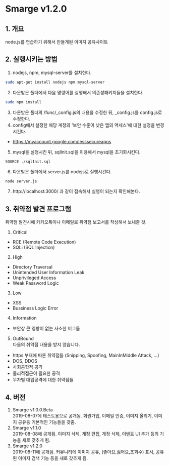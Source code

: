 Smarge v1.2.0
==
## 1. 개요
node.js를 연습하기 위해서 만들게된 이미지 공유사이트

## 2. 실행시키는 방법
1. nodejs, npm, mysql-server를 설치한다.
~~~bash
sudo apt-get install nodejs npm mysql-server
~~~
2. 다운받은 폴더에서 다음 명령어를 실행해서 의존성패키지들을 설치한다.
~~~bash
sudo npm install
~~~
3. 다운받은 폴더의 /func/_config.js의 내용을 수정한 뒤, _config.js를 config.js로 수정한다.
4. config에서 설정한 해당 계정의 '보안 수준이 낮은 앱의 액세스'에 대한 설정을 변경시킨다.
- https://myaccount.google.com/lesssecureapps 
5. mysql을 실행시킨 뒤, sqlInit.sql을 이용해서 mysql을 초기화시킨다.
~~~mysql
SOURCE ./sqlInit.sql
~~~
6. 다운받은 폴더에서 server.js를 nodejs로 실행시킨다.
~~~bash
node server.js
~~~
7. http://localhost:3000/ 과 같이 접속해서 실행이 되는지 확인해본다.

## 3. 취약점 발견 프로그램
취약점 발견시에 카카오톡이나 이메일로 취약점 보고서를 작성해서 보내줄 것.
1. Critical  
- RCE (Remote Code Execution)
- SQLi (SQL Injection)

2. High
- Directory Traversal
- Unintended User Information Leak
- Unprivileged Access
- Weak Password Logic

3. Low
- XSS
- Bussiness Logic Error

4. Information
- 보안상 큰 영향이 없는 사소한 버그들

5. OutBound  
다음의 취약점 내용을 받지 않습니다.
- https 부재에 따른 취약점들 (Snipping, Spoofing, MainInMiddle Attack, ...)
- DOS, DDOS
- 사회공학적 공격
- 물리적접근이 필요한 공격
- 무차별 대입공격에 대한 취약점들

## 4. 버전
1. Smarge v1.0.0.Beta  
2019-08-07에 테스트용으로 공개됨. 회원가입, 이메일 인증, 이미지 올리기, 이미지 공유등 기본적인 기능들을 갖춤.
2. Smarge v1.1.0  
2019-08-08에 공개됨. 이미지 삭제, 계정 편집, 계정 삭제, 이벤트 UI 추가 등의 기능을 새로 갖추게 됨.
3. Smarge v1.2.0  
2019-08-11에 공개됨. 커뮤니티에 이미지 공유, (좋아요,싫어요,조회수) 표시, 공유된 이미지 검색 기능 등을 새로 갖추게 됨.

